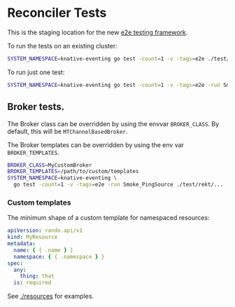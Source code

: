 # Reconciler Tests

This is the staging location for the new
[e2e testing framework](https://github.com/knative-extension/reconciler-test).

To run the tests on an existing cluster:

```bash
SYSTEM_NAMESPACE=knative-eventing go test -count=1 -v -tags=e2e ./test/rekt/...
```

To run just one test:

```bash
SYSTEM_NAMESPACE=knative-eventing go test -count=1 -v -tags=e2e -run Smoke_PingSource ./test/rekt/...
```

## Broker tests.

The Broker class can be overridden by using the envvar `BROKER_CLASS`. By
default, this will be `MTChannelBasedBroker`.

The Broker templates can be overridden by using the env var `BROKER_TEMPLATES`.

```bash
BROKER_CLASS=MyCustomBroker
BROKER_TEMPLATES=/path/to/custom/templates
SYSTEM_NAMESPACE=knative-eventing \
  go test -count=1 -v -tags=e2e -run Smoke_PingSource ./test/rekt/...
```

### Custom templates

The minimum shape of a custom template for namespaced resources:

```yaml
apiVersion: rando.api/v1
kind: MyResource
metadata:
  name: { { .name } }
  namespace: { { .namespace } }
spec:
  any:
    thing: that
  is: required
```

See [./resources](./resources) for examples.
